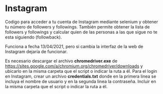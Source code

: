 # Instagram

Codigo para acceder a tu cuenta de Instagram mediante selenium y obtener tu número de followers y followings. También permite obtener la lista de followers y followings y calcular quien de las personas a las que sigue no te esta siguiendo (followback).

Funciona a fecha 13/04/2021, pero si cambia la interfaz de la web de Instagram dejaría de funcionar.

Es necesario descargar el archivo **chromedriver.exe** de https://sites.google.com/a/chromium.org/chromedriver/downloads y ubicarlo en la misma carpeta que el script o indicar la ruta a él. Para el login en Instagram, crear un archivo **credentials.txt** donde en la primera linea se incluya el nombre de usuario y en la segunda linea la contraseña. Incluir en la misma carpeta que el script o indicar la ruta a él.
